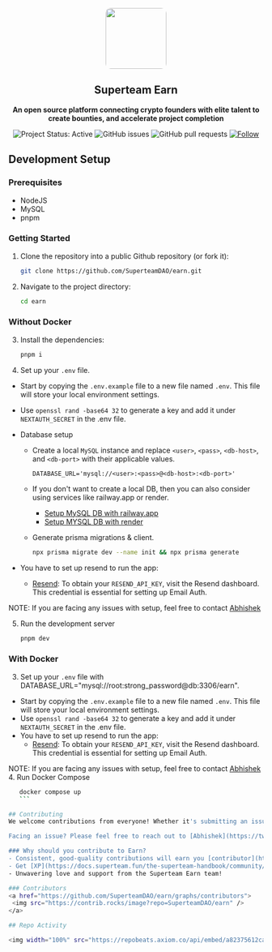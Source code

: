 <div align="center">
  <br/>
  <img src="https://pbs.twimg.com/profile_images/1655546485365407744/dOeIC0R-_400x400.jpg" style="border-radius:10px" width="120px" height="auto"/>
  <h2>Superteam Earn</h2>
  <p>
    <strong>An open source platform connecting crypto founders with elite talent to create bounties, and accelerate project completion</strong>
  </p>
  
  ![Project Status: Active](https://www.repostatus.org/badges/latest/active.svg)
  ![GitHub issues](https://img.shields.io/github/issues-raw/SuperteamDAO/earn)
  ![GitHub pull requests](https://img.shields.io/github/issues-pr/SuperteamDAO/earn)
  [![Follow](https://img.shields.io/twitter/follow/superteamearn.svg?style=social)](https://twitter.com/superteamearn)
</div>

## Development Setup

### Prerequisites

- NodeJS
- MySQL
- pnpm

### Getting Started

1. Clone the repository into a public Github repository (or fork it):
    ```bash
    git clone https://github.com/SuperteamDAO/earn.git
    ```

2. Navigate to the project directory:
    ```bash
    cd earn
    ```
### Without Docker
3. Install the dependencies: 
    ```bash
    pnpm i
    ```

4. Set up your `.env` file.
  - Start by copying the `.env.example` file to a new file named `.env`. This file will store your local environment settings.
  - Use `openssl rand -base64 32` to generate a key and add it under `NEXTAUTH_SECRET` in the .env file.
  - Database setup
    - Create a local `MySQL` instance and replace `<user>`, `<pass>`, `<db-host>`, and `<db-port>` with their applicable values.
      ```
      DATABASE_URL='mysql://<user>:<pass>@<db-host>:<db-port>'
      ``` 
    - If you don't want to create a local DB, then you can also consider using services like railway.app or render.
      - [Setup MySQL DB with railway.app](https://docs.railway.app/guides/mysql)
      - [Setup MYSQL DB with render](https://docs.render.com/deploy-mysql)
      
    - Generate prisma migrations & client.
      ```bash
      npx prisma migrate dev --name init && npx prisma generate
      ```

  - You have to set up resend to run the app:
    - [Resend](https://resend.com): To obtain your `RESEND_API_KEY`, visit the Resend dashboard. This credential is essential for setting up Email Auth.

  NOTE: If you are facing any issues with setup, feel free to contact [Abhishek](https://twitter.com/abhwshek)

5. Run the development server
    ```bash
    pnpm dev
    ```
### With Docker
3. Set up your `.env` file with DATABASE_URL="mysql://root:strong_password@db:3306/earn".
  - Start by copying the `.env.example` file to a new file named `.env`. This file will store your local environment settings.
  - Use `openssl rand -base64 32` to generate a key and add it under `NEXTAUTH_SECRET` in the .env file.
  - You have to set up resend to run the app:
    - [Resend](https://resend.com): To obtain your `RESEND_API_KEY`, visit the Resend dashboard. This credential is essential for setting up Email Auth.

  NOTE: If you are facing any issues with setup, feel free to contact [Abhishek](https://twitter.com/abhwshek)
4. Run Docker Compose
 ```bash
    docker compose up
    ```

## Contributing
We welcome contributions from everyone! Whether it's submitting an issue, a pull request, or suggesting new ideas, your input is highly valued. Check out our [contributing guide](CONTRIBUTING.md) for guidelines on how to proceed.

Facing an issue? Please feel free to reach out to [Abhishek](https://twitter.com/abhwshek) or [Pratik](https://twitter.com/pratikdholani)

### Why should you contribute to Earn?
- Consistent, good-quality contributions will earn you [contributor](https://docs.superteam.fun/the-superteam-handbook/getting-started/community-structure) status in the Superteam of your preference! Contributors get special access to channels on Discord, preferential entry to events, and is a great stepping stone to becoming a Superteam member.
- Get [XP](https://docs.superteam.fun/the-superteam-handbook/community/the-reputation-system) if you're already a Superteam Member or Contributor
- Unwavering love and support from the Superteam Earn team!

### Contributors
<a href="https://github.com/SuperteamDAO/earn/graphs/contributors">
  <img src="https://contrib.rocks/image?repo=SuperteamDAO/earn" />
</a>

## Repo Activity

<img width="100%" src="https://repobeats.axiom.co/api/embed/a82375612cac34000c44afc158c634bc0802a712.svg" />

